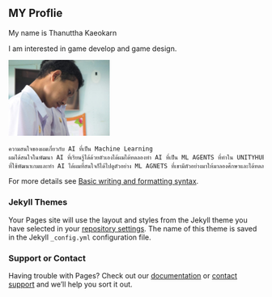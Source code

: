 ## MY Proflie 

My name is Thanuttha Kaeokarn

I am interested in game develop and game design.

<img src="images/team.jpg" width="200">


```markdown
ความสนใจของผมเกี่ยวกับ AI ที่เป็น Machine Learning
ผมได้สนใจในพัฒนา AI ที่เรียนรู้ได้ด้วยตัวเองได้ผมได้ทดลองทำ AI ที่เป็น ML AGENTS ที่ทำใน UNITYHUB เป็น ENGING 
ที่ใช้พัฒนาเกมและทำ AI ได้ผมที่สนใจก็ได้ไปดูตัวอย่าง ML AGNETS ที่เขามีตัวอย่างมาให้มาลองศึกษาและได้ทดลองทำเอง
```

For more details see [Basic writing and formatting syntax](https://docs.github.com/en/github/writing-on-github/getting-started-with-writing-and-formatting-on-github/basic-writing-and-formatting-syntax).

### Jekyll Themes

Your Pages site will use the layout and styles from the Jekyll theme you have selected in your [repository settings](https://github.com/banana-20/banana-20.github.io/settings/pages). The name of this theme is saved in the Jekyll `_config.yml` configuration file.

### Support or Contact

Having trouble with Pages? Check out our [documentation](https://docs.github.com/categories/github-pages-basics/) or [contact support](https://support.github.com/contact) and we’ll help you sort it out.

